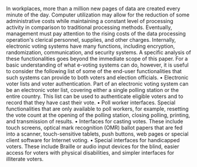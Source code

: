 In workplaces, more than a million new pages of data are created every minute of the day. Computer utilization may allow for the reduction of some administrative costs while maintaining a constant level of processing activity in comparison to traditional processing methods. Eventually, management must pay attention to the rising costs of the data processing operation's clerical personnel, supplies, and other charges. Internally, electronic voting systems have many functions, including encryption, randomization, communication, and security systems. A specific analysis of these functionalities goes beyond the immediate scope of this paper. For a basic understanding of what e-voting systems can do, however, it is useful to consider the following list of some of the end-user functionalities that such systems can provide to both voters and election officials.
•	Electronic voter lists and voter authentication. Part of an electronic voting system can be an electronic voter list, covering either a single polling station or the entire country. This list can be used to authenticate eligible voters and to record that they have cast their vote.
•	Poll worker interfaces. Special functionalities that are only available to poll workers, for example, resetting the vote count at the opening of the polling station, closing polling, printing, and transmission of results.
•	Interfaces for casting votes. These include touch screens, optical mark recognition (OMR) ballot papers that are fed into a scanner, touch-sensitive tablets, push buttons, web pages or special client software for Internet voting.
•	Special interfaces for handicapped voters. These include Braille or audio input devices for the blind, easier access for voters with physical disabilities, and simpler interfaces for illiterate voters.

